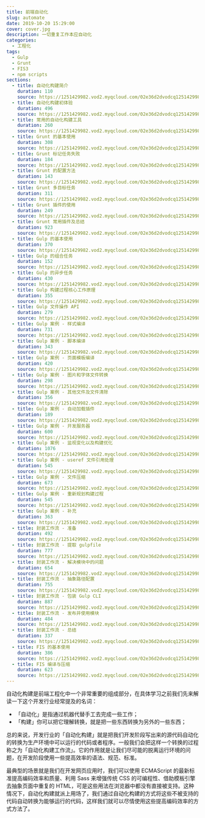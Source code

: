 ```yaml
---
title: 前端自动化
slug: automate
date: 2019-10-20 15:29:00
cover: cover.jpg
description: 一切重复工作本应自动化
categories:
  - 工程化
tags:
  - Gulp
  - Grunt
  - FIS3
  - npm scripts
sections:
  - title: 自动化构建简介
    duration: 110
    source: https://1251429982.vod2.myqcloud.com/02e36d2dvodcq1251429982/9a4e91f45285890797461910068/K9NjGLaf3bEA.mp4
  - title: 自动化构建初体验
    duration: 496
    source: https://1251429982.vod2.myqcloud.com/02e36d2dvodcq1251429982/d1ac5c285285890797591878395/2Z6BSdA3AEUA.mp4
  - title: 常用的自动化构建工具
    duration: 260
    source: https://1251429982.vod2.myqcloud.com/02e36d2dvodcq1251429982/5d58592e5285890797593236001/1aDAg5TlVDYA.mp4
  - title: Grunt 的基本使用
    duration: 308
    source: https://1251429982.vod2.myqcloud.com/02e36d2dvodcq1251429982/3fd809e35285890797460387967/AZcl5yi1B1gA.mp4
  - title: Grunt 标记任务失败
    duration: 184
    source: https://1251429982.vod2.myqcloud.com/02e36d2dvodcq1251429982/01d1df355285890797547814430/3g4XMmEvykUA.mp4
  - title: Grunt 的配置方法
    duration: 143
    source: https://1251429982.vod2.myqcloud.com/02e36d2dvodcq1251429982/9a4e922f5285890797461910081/VXQ0lmsmqXAA.mp4
  - title: Grunt 多目标任务
    duration: 311
    source: https://1251429982.vod2.myqcloud.com/02e36d2dvodcq1251429982/026327c75285890797547895286/sO1xRM1z3R8A.mp4
  - title: Grunt 插件的使用
    duration: 249
    source: https://1251429982.vod2.myqcloud.com/02e36d2dvodcq1251429982/0ba2e5545285890797592028630/QkTUadaY2z0A.mp4
  - title: Grunt 常用插件及总结
    duration: 923
    source: https://1251429982.vod2.myqcloud.com/02e36d2dvodcq1251429982/3fd80a225285890797460387984/WaVMrAd3yzkA.mp4
  - title: Gulp 的基本使用
    duration: 370
    source: https://1251429982.vod2.myqcloud.com/02e36d2dvodcq1251429982/5d4773be5285890797593228664/rs0wOjubzccA.mp4
  - title: Gulp 的组合任务
    duration: 152
    source: https://1251429982.vod2.myqcloud.com/02e36d2dvodcq1251429982/026330435285890797547895480/JSPT53BTSIEA.mp4
  - title: Gulp 的异步任务
    duration: 430
    source: https://1251429982.vod2.myqcloud.com/02e36d2dvodcq1251429982/764246725285890797590210781/dOvxIWxGnJ8A.mp4
  - title: Gulp 构建过程核心工作原理
    duration: 355
    source: https://1251429982.vod2.myqcloud.com/02e36d2dvodcq1251429982/3fd86f305285890797460388002/trqs0PyeJZwA.mp4
  - title: Gulp 文件操作 API
    duration: 279
    source: https://1251429982.vod2.myqcloud.com/02e36d2dvodcq1251429982/7642b9315285890797590211176/NtDeLqvWNngA.mp4
  - title: Gulp 案例 - 样式编译
    duration: 731
    source: https://1251429982.vod2.myqcloud.com/02e36d2dvodcq1251429982/3fd86f335285890797460388005/aS3wbQQv340A.mp4
  - title: Gulp 案例 - 脚本编译
    duration: 343
    source: https://1251429982.vod2.myqcloud.com/02e36d2dvodcq1251429982/5db1d5a65285890797593284697/LSdhpWMuVzIA.mp4
  - title: Gulp 案例 - 页面模板编译
    duration: 420
    source: https://1251429982.vod2.myqcloud.com/02e36d2dvodcq1251429982/0b9165955285890797592019901/AeKX1fDs49wA.mp4
  - title: Gulp 案例 - 图片和字体文件转换
    duration: 298
    source: https://1251429982.vod2.myqcloud.com/02e36d2dvodcq1251429982/d422773f5285890797591992614/4s9Wxs36Kw8A.mp4
  - title: Gulp 案例 - 其他文件及文件清除
    duration: 356
    source: https://1251429982.vod2.myqcloud.com/02e36d2dvodcq1251429982/5d559f8e5285890797593231105/Z38LJ6rNVvcA.mp4
  - title: Gulp 案例 - 自动加载插件
    duration: 189
    source: https://1251429982.vod2.myqcloud.com/02e36d2dvodcq1251429982/0b9e866d5285890797592020721/DaoRT9gTvkEA.mp4
  - title: Gulp 案例 - 开发服务器
    duration: 600
    source: https://1251429982.vod2.myqcloud.com/02e36d2dvodcq1251429982/3fd86f715285890797460388021/0M7HKApgI9sA.mp4
  - title: Gulp 案例 - 监视变化以及构建优化
    duration: 1076
    source: https://1251429982.vod2.myqcloud.com/02e36d2dvodcq1251429982/9a4e958b5285890797461910113/3veUOr8zVYEA.mp4
  - title: Gulp 案例 - useref 文件引用处理
    duration: 545
    source: https://1251429982.vod2.myqcloud.com/02e36d2dvodcq1251429982/01d267565285890797547815331/fHvCiU3nEesA.mp4
  - title: Gulp 案例 - 文件压缩
    duration: 673
    source: https://1251429982.vod2.myqcloud.com/02e36d2dvodcq1251429982/0263afe25285890797547896181/1phti7pD5LUA.mp4
  - title: Gulp 案例 - 重新规划构建过程
    duration: 545
    source: https://1251429982.vod2.myqcloud.com/02e36d2dvodcq1251429982/d42407a35285890797591995156/CzYDWGEwa6oA.mp4
  - title: Gulp 案例 - 补充
    duration: 363
    source: https://1251429982.vod2.myqcloud.com/02e36d2dvodcq1251429982/5f75ad995285890797593303674/7oGUVLhAOt0A.mp4
  - title: 封装工作流 - 准备
    duration: 492
    source: https://1251429982.vod2.myqcloud.com/02e36d2dvodcq1251429982/d4241cc65285890797591995645/kcH59P10gcUA.mp4
  - title: 封装工作流 - 提取 gulpfile
    duration: 777
    source: https://1251429982.vod2.myqcloud.com/02e36d2dvodcq1251429982/3fd86fd85285890797460388055/tElyhbMhbaoA.mp4
  - title: 封装工作流 - 解决模块中的问题
    duration: 654
    source: https://1251429982.vod2.myqcloud.com/02e36d2dvodcq1251429982/0c1f57a05285890797592094495/dKZnIOhRJWkA.mp4
  - title: 封装工作流 - 抽象路径配置
    duration: 755
    source: https://1251429982.vod2.myqcloud.com/02e36d2dvodcq1251429982/9a4e95d05285890797461910136/mBoH7qVcXYIA.mp4
  - title: 封装工作流 - 包装 Gulp CLI
    duration: 887
    source: https://1251429982.vod2.myqcloud.com/02e36d2dvodcq1251429982/3fd86ffd5285890797460388069/yt9wj04044wA.mp4
  - title: 封装工作流 - 发布并使用模块
    duration: 484
    source: https://1251429982.vod2.myqcloud.com/02e36d2dvodcq1251429982/9a4e95f15285890797461910146/XY4dvad9is4A.mp4
  - title: 封装工作流 - 总结
    duration: 337
    source: https://1251429982.vod2.myqcloud.com/02e36d2dvodcq1251429982/01d2e6915285890797547816001/9OnVKoid2lUA.mp4
  - title: FIS 的基本使用
    duration: 386
    source: https://1251429982.vod2.myqcloud.com/02e36d2dvodcq1251429982/0dd33bd45285890797592107173/N7N2zCGD1x0A.mp4
  - title: FIS 编译与压缩
    duration: 623
    source: https://1251429982.vod2.myqcloud.com/02e36d2dvodcq1251429982/5dc2bb9e5285890797593292078/n6okiBR7rPUA.mp4
---
```


自动化构建是前端工程化中一个非常重要的组成部分，在具体学习之前我们先来解读一下这个开发行业经常提及的名词：

- 「自动化」是指通过机器代替手工去完成一些工作；
- 「构建」你可以把它理解转换，就是把一些东西转换为另外的一些东西；

总的来说，开发行业的「自动化构建」就是把我们开发阶段写出来的源代码自动化的转换为生产环境中可以运行的代码或者程序。一般我们会把这样一个转换的过程称之为「自动化构建工作流」。它的作用就是让我们尽可能的脱离运行环境的问题，在开发阶段使用一些提高效率的语法、规范、标准。

最典型的场景就是我们在开发网页应用时，我们可以使用 ECMAScript 的最新标准提高编码效率和质量、利用 Sass 来增强传统 CSS 的可编程性、借助模板引擎去抽象页面中重复的 HTML，可是这些用法在浏览器中都没有直接被支持。这种情况下，自动化构建就派上用场了，我们通过自动化构建的方式将这些不被支持的代码自动转换为能够运行的代码，这样我们就可以尽情使用这些提高编码效率的方式方法了。

